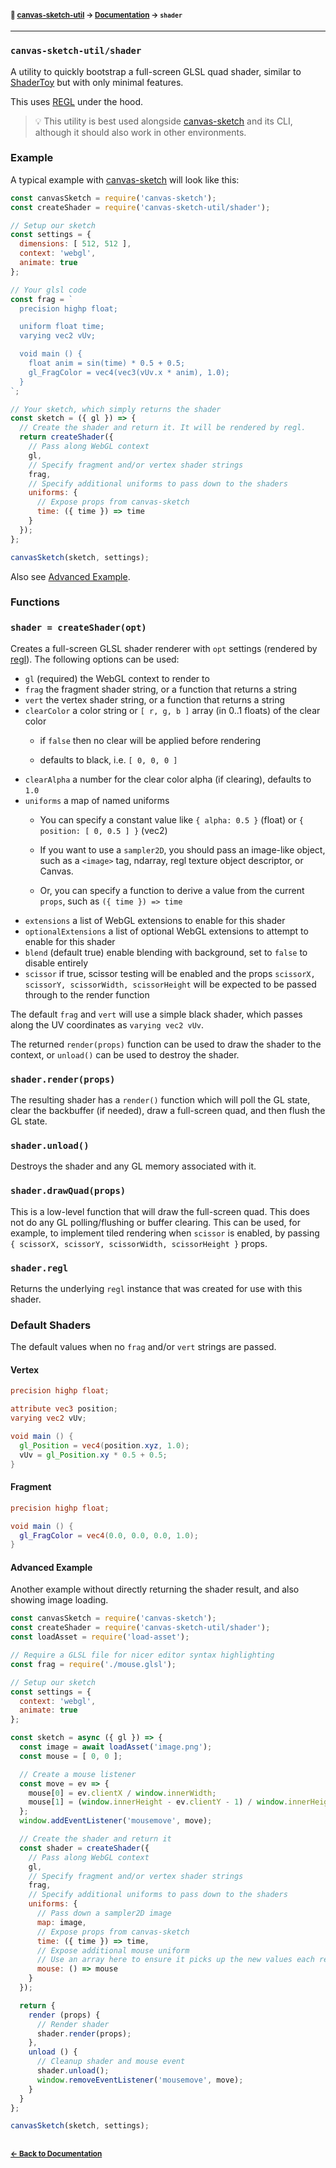 #### <sup>:closed_book: [canvas-sketch-util](../README.md) → [Documentation](./README.md) → `shader`</sup>

---

### `canvas-sketch-util/shader`

A utility to quickly bootstrap a full-screen GLSL quad shader, similar to [ShaderToy](https://www.shadertoy.com/) but with only minimal features.

This uses [REGL](https://github.com/regl-project/regl) under the hood.

> :bulb: This utility is best used alongside [canvas-sketch](https://github.com/mattdesl/canvas-sketch) and its CLI, although it should also work in other environments.

### Example

A typical example with [canvas-sketch](https://github.com/mattdesl/canvas-sketch) will look like this:

```js
const canvasSketch = require('canvas-sketch');
const createShader = require('canvas-sketch-util/shader');

// Setup our sketch
const settings = {
  dimensions: [ 512, 512 ],
  context: 'webgl',
  animate: true
};

// Your glsl code
const frag = `
  precision highp float;

  uniform float time;
  varying vec2 vUv;

  void main () {
    float anim = sin(time) * 0.5 + 0.5;
    gl_FragColor = vec4(vec3(vUv.x * anim), 1.0);
  }
`;

// Your sketch, which simply returns the shader
const sketch = ({ gl }) => {
  // Create the shader and return it. It will be rendered by regl.
  return createShader({
    // Pass along WebGL context
    gl,
    // Specify fragment and/or vertex shader strings
    frag,
    // Specify additional uniforms to pass down to the shaders
    uniforms: {
      // Expose props from canvas-sketch
      time: ({ time }) => time
    }
  });
};

canvasSketch(sketch, settings);
```

Also see [Advanced Example](#advanced-example).

### Functions


### `shader = createShader(opt)`

Creates a full-screen GLSL shader renderer with `opt` settings (rendered by [regl](https://regl.party)). The following options can be used:

- `gl` (required) the WebGL context to render to
- `frag` the fragment shader string, or a function that returns a string
- `vert` the vertex shader string, or a function that returns a string
- `clearColor` a color string or `[ r, g, b ]` array (in 0..1 floats) of the clear color
  - if `false` then no clear will be applied before rendering

  - defaults to black, i.e. `[ 0, 0, 0 ]`
- `clearAlpha` a number for the clear color alpha (if clearing), defaults to `1.0`
- `uniforms` a map of named uniforms
  - You can specify a constant value like `{ alpha: 0.5 }` (float) or `{ position: [ 0, 0.5 ] }` (vec2)

  - If you want to use a `sampler2D`, you should pass an image-like object, such as a `<image>` tag, ndarray, regl texture object descriptor, or Canvas.

  - Or, you can specify a function to derive a value from the current `props`, such as `({ time }) => time`
- `extensions` a list of WebGL extensions to enable for this shader
- `optionalExtensions` a list of optional WebGL extensions to attempt to enable for this shader
- `blend` (default true) enable blending with background, set to `false` to disable entirely
- `scissor` if true, scissor testing will be enabled and the props `scissorX, scissorY, scissorWidth, scissorHeight` will be expected to be passed through to the render function

The default `frag` and `vert` will use a simple black shader, which passes along the UV coordinates as `varying vec2 vUv`.

The returned `render(props)` function can be used to draw the shader to the context, or `unload()` can be used to destroy the shader.

### `shader.render(props)`

The resulting shader has a `render()` function which will poll the GL state, clear the backbuffer (if needed), draw a full-screen quad, and then flush the GL state.

### `shader.unload()`

Destroys the shader and any GL memory associated with it.

### `shader.drawQuad(props)`

This is a low-level function that will draw the full-screen quad. This does not do any GL polling/flushing or buffer clearing. This can be used, for example, to implement tiled rendering when `scissor` is enabled, by passing `{ scissorX, scissorY, scissorWidth, scissorHeight }` props.

### `shader.regl`

Returns the underlying `regl` instance that was created for use with this shader.

### Default Shaders

The default values when no `frag` and/or `vert` strings are passed.

#### Vertex

```glsl
precision highp float;

attribute vec3 position;
varying vec2 vUv;

void main () {
  gl_Position = vec4(position.xyz, 1.0);
  vUv = gl_Position.xy * 0.5 + 0.5;
}
```

#### Fragment

```glsl
precision highp float;

void main () {
  gl_FragColor = vec4(0.0, 0.0, 0.0, 1.0);
}
```

#### Advanced Example

Another example without directly returning the shader result, and also showing image loading.

```js
const canvasSketch = require('canvas-sketch');
const createShader = require('canvas-sketch-util/shader');
const loadAsset = require('load-asset');

// Require a GLSL file for nicer editor syntax highlighting
const frag = require('./mouse.glsl');

// Setup our sketch
const settings = {
  context: 'webgl',
  animate: true
};

const sketch = async ({ gl }) => {
  const image = await loadAsset('image.png');
  const mouse = [ 0, 0 ];

  // Create a mouse listener
  const move = ev => {
    mouse[0] = ev.clientX / window.innerWidth;
    mouse[1] = (window.innerHeight - ev.clientY - 1) / window.innerHeight;
  };
  window.addEventListener('mousemove', move);

  // Create the shader and return it
  const shader = createShader({
    // Pass along WebGL context
    gl,
    // Specify fragment and/or vertex shader strings
    frag,
    // Specify additional uniforms to pass down to the shaders
    uniforms: {
      // Pass down a sampler2D image
      map: image,
      // Expose props from canvas-sketch
      time: ({ time }) => time,
      // Expose additional mouse uniform
      // Use an array here to ensure it picks up the new values each render
      mouse: () => mouse
    }
  });

  return {
    render (props) {
      // Render shader
      shader.render(props);
    },
    unload () {
      // Cleanup shader and mouse event
      shader.unload();
      window.removeEventListener('mousemove', move);
    }
  }
};

canvasSketch(sketch, settings);
```

## 

#### <sup>[← Back to Documentation](./README.md)